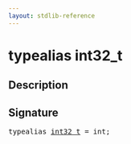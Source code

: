 ```yaml
---
layout: stdlib-reference
---
```


# typealias int32\_t

## Description



## Signature

<pre>
<span class='code_keyword'>typealias</span> <a href=".html" class="code_type">int32_t</a> = <span class="code_keyword">int</span>;
</pre>

